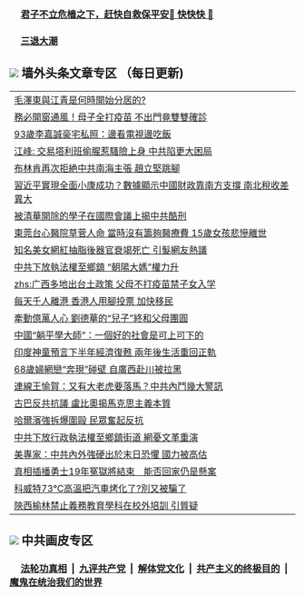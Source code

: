 
 ### &nbsp;&nbsp;&nbsp;&nbsp; [君子不立危樯之下，赶快自救保平安🍎 快快快 📩](https://github.com/pwgy/td/blob/master/README.md)

 ### &nbsp;&nbsp;&nbsp;&nbsp; [三退大潮](https://ww3.xkide.work/?key=zuuelqyfglsfjmgm&pin=65881581&ag=ogQuit&from=pw2) 

## <img src="https://img.icons8.com/cute-clipart/2x/circled-right.png"> 墙外头条文章专区 （每日更新)

<Table>
<tr><td colspan="2" align="left"><a href="https://fox.cheuw.work/?ag=c1461104&key=ttpbnkaxjcgtbffl&from=pw2">毛澤東與江青是何時開始分居的?
</a></td></tr>
<tr><td colspan="2" align="left"><a href="https://fox.cheuw.work/?ag=c1461081&key=ttpbnkaxjcgtbffl&from=pw2">務必開窗通風！母子全打疫苗 不出門竟雙雙確診
</a></td></tr>
<tr><td colspan="2" align="left"><a href="https://fox.cheuw.work/?ag=c1461079&key=ttpbnkaxjcgtbffl&from=pw2">93歲李嘉誠豪宅私照：邊看電視邊吃飯
</a></td></tr>
<tr><td colspan="2" align="left"><a href="https://fox.cheuw.work/?ag=c1461028&key=ttpbnkaxjcgtbffl&from=pw2">江峰: 交易塔利班偷腥惹騷險上身 中共陷更大困局
</a></td></tr>
<tr><td colspan="2" align="left"><a href="https://fox.cheuw.work/?ag=c1461075&key=ttpbnkaxjcgtbffl&from=pw2">布林肯再次拒絶中共南海主張 趙立堅跳腳
</a></td></tr>
<tr><td colspan="2" align="left"><a href="https://fox.cheuw.work/?ag=c1460977&key=ttpbnkaxjcgtbffl&from=pw2">習近平實現全面小康成功？數據顯示中國財政靠南方支撐 南北稅收差異大
</a></td></tr>
<tr><td colspan="2" align="left"><a href="https://fox.cheuw.work/?ag=c1461035&key=ttpbnkaxjcgtbffl&from=pw2">被清華開除的學子在國際會議上揭中共酷刑
</a></td></tr>
<tr><td colspan="2" align="left"><a href="https://fox.cheuw.work/?ag=c1461105&key=ttpbnkaxjcgtbffl&from=pw2">東莞台心醫院草菅人命 當時沒有籌夠醫療費  15歲女孩悲慘離世
</a></td></tr>
<tr><td colspan="2" align="left"><a href="https://fox.cheuw.work/?ag=c1461077&key=ttpbnkaxjcgtbffl&from=pw2">知名美女網紅抽脂後器官衰竭死亡 引髮網友熱議
</a></td></tr>
<tr><td colspan="2" align="left"><a href="https://fox.cheuw.work/?ag=c1461086&key=ttpbnkaxjcgtbffl&from=pw2">中共下放執法權至鄉鎮 “朝陽大媽”權力升
</a></td></tr>
<tr><td colspan="2" align="left"><a href="https://fox.cheuw.work/?ag=c1460961&key=ttpbnkaxjcgtbffl&from=pw2">zhs:广西多地出台土政策 父母不打疫苗禁子女入学</a></td></tr>
<tr><td colspan="2" align="left"><a href="https://fox.cheuw.work/?ag=c1461093&key=ttpbnkaxjcgtbffl&from=pw2">每天千人離港 香港人用腳投票 加快移民
</a></td></tr>
<tr><td colspan="2" align="left"><a href="https://fox.cheuw.work/?ag=c1461076&key=ttpbnkaxjcgtbffl&from=pw2">牽動億萬人心 劉德華的“兒子”終和父母團圓
</a></td></tr>
<tr><td colspan="2" align="left"><a href="https://fox.cheuw.work/?ag=c1461074&key=ttpbnkaxjcgtbffl&from=pw2">中國“躺平學大師”：一個好的社會是可上可下的
</a></td></tr>
<tr><td colspan="2" align="left"><a href="https://fox.cheuw.work/?ag=c1461023&key=ttpbnkaxjcgtbffl&from=pw2">印度神童預言下半年經濟復甦 兩年後生活重回正軌
</a></td></tr>
<tr><td colspan="2" align="left"><a href="https://fox.cheuw.work/?ag=c1460996&key=ttpbnkaxjcgtbffl&from=pw2">68歲婦網戀“奔現”碰壁 自廣西赴川被拉黑
</a></td></tr>
<tr><td colspan="2" align="left"><a href="https://fox.cheuw.work/?ag=c1461111&key=ttpbnkaxjcgtbffl&from=pw2">連線王愉賀：又有大老虎要落馬？中共內鬥幾大警訊
</a></td></tr>
<tr><td colspan="2" align="left"><a href="https://fox.cheuw.work/?ag=c1461036&key=ttpbnkaxjcgtbffl&from=pw2">古巴反共抗議 盧比奧揭馬克思主義本質
</a></td></tr>
<tr><td colspan="2" align="left"><a href="https://fox.cheuw.work/?ag=c1461047&key=ttpbnkaxjcgtbffl&from=pw2">哈爾濱強拆爆圍毆 民眾奮起反抗
</a></td></tr>
<tr><td colspan="2" align="left"><a href="https://fox.cheuw.work/?ag=c1461030&key=ttpbnkaxjcgtbffl&from=pw2">中共下放行政執法權至鄉鎮街道 網憂文革重演
</a></td></tr>
<tr><td colspan="2" align="left"><a href="https://fox.cheuw.work/?ag=c1460980&key=ttpbnkaxjcgtbffl&from=pw2">美專家：中共內外強硬出於末日恐懼 國力被高估
</a></td></tr>
<tr><td colspan="2" align="left"><a href="https://fox.cheuw.work/?ag=c1461085&key=ttpbnkaxjcgtbffl&from=pw2">真相插播勇士19年冤獄將結束　能否回家仍是懸案
</a></td></tr>
<tr><td colspan="2" align="left"><a href="https://fox.cheuw.work/?ag=c1461065&key=ttpbnkaxjcgtbffl&from=pw2">科威特73℃高溫把汽車烤化了?別又被騙了
</a></td></tr>
<tr><td colspan="2" align="left"><a href="https://fox.cheuw.work/?ag=c1461082&key=ttpbnkaxjcgtbffl&from=pw2">陝西榆林禁止義務教育學科在校外培訓 引質疑
</a></td></tr>

 </Table>

 ## <img src="https://img.icons8.com/cute-clipart/2x/circled-right.png"> 中共画皮专区
 ### &nbsp;&nbsp;&nbsp;&nbsp; [法轮功真相](https://github.com/begood0513/basic/blob/master/README.md) &nbsp;|&nbsp; [九评共产党](https://github.com/begood0513/9ping.md/blob/master/README.md) &nbsp;|&nbsp; [解体党文化](https://github.com/begood0513/jtdwh.md/blob/master/README.md)   &nbsp;|&nbsp; [共产主义的终极目的](https://github.com/begood0513/gczydzjmd.md/blob/master/README.md) &nbsp;|&nbsp; [魔鬼在统治我们的世界](https://github.com/begood0513/gczydzjmd.md/blob/master/README.md) 
